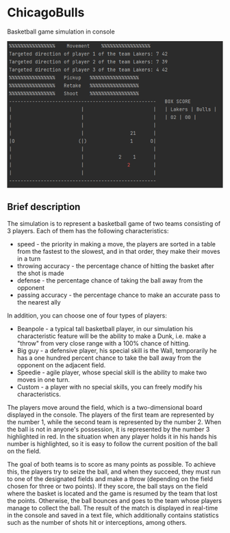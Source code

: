 # ChicagoBulls
Basketball game simulation in console
<p align="center">
  <img src="https://github.com/SzDudek/ChicagoBulls/blob/master/Bulls.png" />
    <br/> 
</p>

## Brief description
The simulation is to represent a basketball game of two teams consisting of 3 players. Each of them has the following characteristics:
- speed - the priority in making a move, the players are sorted in a table from the fastest to the slowest, and in that order, they make their moves in a turn
- throwing accuracy - the percentage chance of hitting the basket after the shot is made
- defense - the percentage chance of taking the ball away from the opponent 
- passing accuracy - the percentage chance to make an accurate pass to the nearest ally

In addition, you can choose one of four types of players:
- Beanpole - a typical tall basketball player, in our simulation his characteristic feature will be the ability to make a Dunk, i.e. make a "throw" from very close range with a 100% chance of hitting.
- Big guy - a defensive player, his special skill is the Wall, temporarily he has a one hundred percent chance to take the ball away from the opponent on the adjacent field.
- Speedie - agile player, whose special skill is the ability to make two moves in one turn.
- Custom - a player with no special skills, you can freely modify his characteristics.

The players move around the field, which is a two-dimensional board displayed in the console. The players of the first team are represented by the number 1, while the second team is represented by the number 2. When the ball is not in anyone's possession, it is represented by the number 3 highlighted in red. In the situation when any player holds it in his hands his number is highlighted, so it is easy to follow the current position of the ball on the field.

The goal of both teams is to score as many points as possible. To achieve this, the players try to seize the ball, and when they succeed, they must run to one of the designated fields and make a throw (depending on the field chosen for three or two points). If they score, the ball stays on the field where the basket is located and the game is resumed by the team that lost the points. Otherwise, the ball bounces and goes to the team whose players manage to collect the ball. The result of the match is displayed in real-time in the console and saved in a text file, which additionally contains statistics such as the number of shots hit or interceptions, among others.

